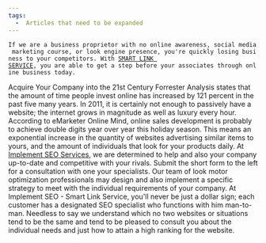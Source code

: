 ```yaml
---
tags:
  -  Articles that need to be expanded 
---
```

`If we are a business proprietor with no online awareness, social media marketing course, or look engine presence, you're quickly losing business to your competitors. With `[`SMART LINK SERVICE`](http://implementseo.com)`, you are able to get a step before your associates through online business today. `

Acquire Your Company into the 21st Century Forrester Analysis states
that the amount of time people invest online has increased by 121
percent in the past five many years. In 2011, it is certainly not enough
to passively have a website; the internet grows in magnitude as well as
luxury every hour. According to eMarketer Online Mind, online sales
development is probably to achieve double digits year over year this
holiday season. This means an exponential increase in the quantity of
websites advertising similar items to yours, and the amount of
individuals that look for your products daily. At [Implement SEO
Services](http://implementseo.com), we are determined to help and also
your company up-to-date and competitive with your rivals. Submit the
short form to the left for a consultation with one your specialists. Our
team of look motor optimization professionals may design and also
implement a specific strategy to meet with the individual requirements
of your company. At Implement SEO - Smart Link Service, you'll never be
just a dollar sign; each customer has a designated SEO specialist who
functions with him man-to-man. Needless to say we understand which no
two websites or situations tend to be the same and tend to be pleased to
consult you about the individual needs and just how to attain a high
ranking for the website.